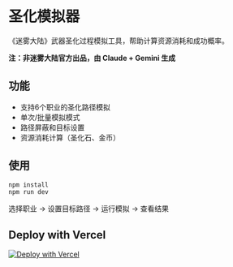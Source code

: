 # 圣化模拟器

《迷雾大陆》武器圣化过程模拟工具，帮助计算资源消耗和成功概率。

**注：非迷雾大陆官方出品，由 Claude + Gemini 生成**

## 功能

- 支持6个职业的圣化路径模拟
- 单次/批量模拟模式
- 路径屏蔽和目标设置
- 资源消耗计算（圣化石、金币）

## 使用

```bash
npm install
npm run dev
```

选择职业 → 设置目标路径 → 运行模拟 → 查看结果

## Deploy with Vercel

[![Deploy with Vercel](https://vercel.com/button)](https://vercel.com/new/clone?repository-url=https://github.com/vercel/examples/tree/main/framework-boilerplates/vite-react&template=vite-react)